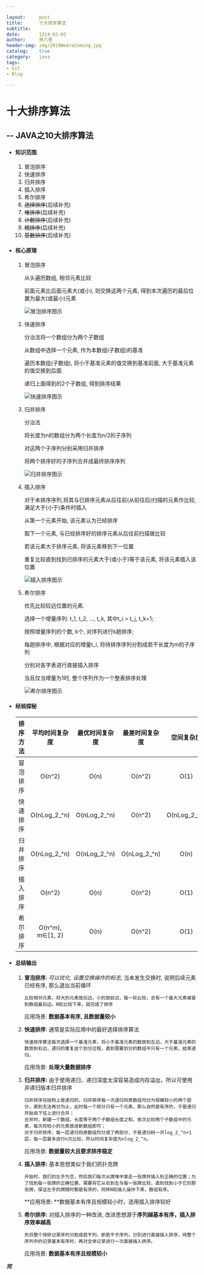 ```yaml
---

layout:     post        
title:      十大排序算法
subtitle:           
date:       1314-02-02    
author:     帝八哥  
header-img: img/2019WeAreComing.jpg    
catalog:    true        
category:   java        
tags:       
- Git
- Blog   

---
```


# 十大排序算法

## -- JAVA之10大排序算法

- #### **知识范围**

  1. 冒泡排序
  2. 快速排序
  3. 归并排序
  4. 插入排序
  5. 希尔排序
  6. ~~选择排序~~(后续补充)
  7. ~~堆排序~~(后续补充)
  8. ~~计数排序~~(后续补充)
  9. ~~桶排序~~(后续补充)
  10. ~~基数排序~~(后续补充)

- #### **核心原理**

  1. 冒泡排序

     从头遍历数组, 相邻元素比较

     前面元素比后面元素大(或小), 则交换这两个元素, 得到本次遍历的最后位置为最大(或最小)元素

     ![冒泡排序图示](https://images2017.cnblogs.com/blog/849589/201710/849589-20171015223238449-2146169197.gif)
  2. 快速排序

     分治法将一个数组分为两个子数组

     从数组中选择一个元素, 作为本数组(子数组)的基准

     遍历本数组(子数组), 将小于基准元素的值交换到基准前面, 大于基准元素的值交换到后面

     递归上面得到的2个子数组, 得到排序结果

     ![快速排序图示](https://images2017.cnblogs.com/blog/849589/201710/849589-20171015230936371-1413523412.gif)
  3. 归并排序

     分治法

     将长度为n的数组分为两个长度为n/2的子序列

     对这两个子序列分别采用归并排序

     将两个排序好的子序列合并成最终排序序列

     ![归并排序图示](https://images2017.cnblogs.com/blog/849589/201710/849589-20171015230557043-37375010.gif)
  4. 插入排序

     对于未排序序列,将其与已排序元素从后往前(从前往后)扫描的元素作比较, 满足大于(小于)条件时插入

     从第一个元素开始, 该元素认为已经排序

     取下一个元素, 与已经排序好的排序元素从后往前扫描做比较

     若该元素大于排序元素, 将该元素移到下一位置

     重复比较直到找到已排序的元素大于(或小于)等于该元素, 将该元素插入该位置

     ![插入排序图示](https://images2017.cnblogs.com/blog/849589/201710/849589-20171015225645277-1151100000.gif)
  5. 希尔排序

     优先比较较远位置的元素.

     选择一个增量序列: t_1, t_2, ..., t_k, 其中t_i > t_j, t_k=1; 

     按照增量序列的个数, k个, 对序列进行k趟排序;

     每趟排序中, 根据对应的增量t_i, 将待排序序列分割成若干长度为m的子序列

     分别对各字表进行直接插入排序

     当且仅当增量为1时, 整个序列作为一个整表排序处理

     ![希尔排序图示](https://images2018.cnblogs.com/blog/849589/201803/849589-20180331170017421-364506073.gif)



- #### **经验探秘**

  | 排序方法 | 平均时间复杂度          | 最优时间复杂度      | 最差时间复杂度      | 空间复杂度        | 稳定性 |
  |:----:|:----------------:|:------------:|:------------:|:------------:|:---:|
  | 冒泡排序 | O(n^2)           | O(n)         | O(n^2)       | O(1)         | 稳定  |
  | 快速排序 | O(nLog_2_^n)     | O(nLog_2_^n) | O(n^2)       | O(nLog_2_^n) | 不稳定 |
  | 归并排序 | O(nLog_2_^n)     | O(nLog_2_^n) | O(nLog_2_^n) | O(n)         | 稳定  |
  | 插入排序 | O(n^2)           | O(n)         | O(n^2)       | O(1)         | 稳定  |
  | 希尔排序 | O(n^m), m∈[1, 2) | O(n)         | O(n^2)       | O(1)         | 不稳定 |

- #### **总结输出**

  1. **冒泡排序**: *可以优化, 设置交换操作的标志*, 当未发生交换时, 说明后续元素已经有序, 那么退出当前循环

     ```
     比较相邻元素，将大的元素放后边，小的放前边，每一轮比较，总有一个最大元素被冒到数组最后边。N轮比较下来，就完成了排序
     ```

     应用场景: **数据基本有序, 且数据量较小**

  2. **快速排序**: 通常是实际应用中的最好选择排序算法

     ```
     快速排序算法每次选择一个基准元素，将小于基准元素的数放到左边，大于基准元素的数放到右边，递归的重复这个划分过程，直到需要划分的数组中只有一个元素，结束递归。
     ```

     应用场景: **处理大量数据排序**

  3. **归并排序:** 由于使用递归，递归深度太深容易造成内存溢出，所以可使用非递归版本归并排序

     ```
     归并排序在结构上是递归的，归并排序每一次递归将原数组均分为规模较小的两个部分，直到无法再分为止，此时每一个部分只有一个元素，那么自然是有序的，于是递归开始自下往上进行合并； 
     合并时，新建一个数组，长度等于两个子数组长度之和，依次比较两个子数组中的元素，每次将较小的元素放进新数组即可； 
     对于归并排序，每一层递归将原数组均分成了两部分，于是递归树一共log_2_^n+1层，每一层最多进行n次比较，所以时间复杂度为nlog_2_^n。

     ```

     应用场景: **数据量较大且要求排序稳定**

  4. **插入排序:** 基本思想类似于我们抓扑克牌

     ```
     开始时，我们的左手为空，然后我们每次从牌堆中拿走一张牌并插入到正确的位置；为了找到每一张牌的正确位置，需要将它从右到左与每一张牌比较，直到找到小于它的那张牌，保证左手的牌随时都是有序的，同样N轮插入操作下来，数组有序。
     ```

     **应用场景: **数据基本有序且规模较小时，选用插入排序较好

  5. **希尔排序:** 对插入排序的一种改进, 改进思想源于**序列越基本有序，插入排序效率越高**

     ```
     先将整个待排记录序列分割成若干列，即若干子序列，分别进行直接插入排序，待整个序列中的记录基本有序时，再对全体记录进行一次直接插入排序。
     ```

     应用场景: **数据基本有序且规模较小**

     



**_完_**
